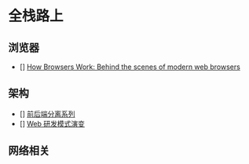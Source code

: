 # 全栈路上


## 浏览器

- [] [How Browsers Work: Behind the scenes of modern web browsers](http://www.html5rocks.com/zh/tutorials/internals/howbrowserswork/)


## 架构

- [] [前后端分离系列](http://ued.taobao.org/blog/2014/04/xtpl/)
- [] [Web 研发模式演变](https://github.com/lifesinger/lifesinger.github.com/issues/184)


## 网络相关

